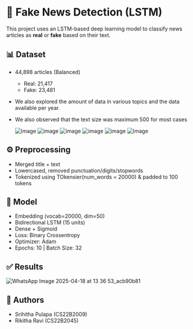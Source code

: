 # 📰 Fake News Detection (LSTM)

This project uses an LSTM-based deep learning model to classify news articles as **real** or **fake** based on their text.

## 📊 Dataset

- 44,898 articles (Balanced)
  - Real: 21,417
  - Fake: 23,481
- We also explored the amount of data in various topics and the data available per year.
- We also observed that the text size was maximum 500 for most cases
    
  ![image](https://github.com/user-attachments/assets/f462b659-2d5a-4931-8ba1-14e24bcfbcc0)
  ![image](https://github.com/user-attachments/assets/b6282942-9fa0-490d-9ae6-5fcd94fe78cd)
  ![image](https://github.com/user-attachments/assets/e41c91d8-17b0-461e-936d-effbbb48dd0e)
  ![image](https://github.com/user-attachments/assets/c1d43cc0-50b6-4c7c-bf97-fe618d7bd634)
  ![image](https://github.com/user-attachments/assets/4020e288-6d3a-4fef-b30c-1fca2d160ed9)
  ![image](https://github.com/user-attachments/assets/7efe2ab2-2923-44fa-b4dd-6f2776d3d201)


  

## ⚙️ Preprocessing

- Merged title + text
- Lowercased, removed punctuation/digits/stopwords
- Tokenized using TOkensier(num_words = 20000) & padded to 100 tokens 

## 🧠 Model

- Embedding (vocab=20000, dim=50)
- Bidirectional LSTM (15 units)
- Dense + Sigmoid  
- Loss: Binary Crossentropy  
- Optimizer: Adam  
- Epochs: 10 | Batch Size: 32

## ✅ Results

![WhatsApp Image 2025-04-18 at 13 36 53_acb90b81](https://github.com/user-attachments/assets/cc2d7d07-4561-47cd-ba91-7fd8338841b0)

## 👥 Authors

- Srihitha Pulapa (CS22B2009)  
- Rikitha Ravi (CS22B2045)
